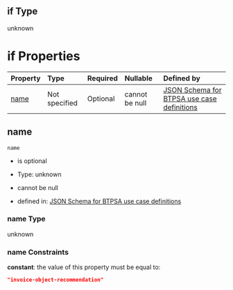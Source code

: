 ## if Type

unknown

# if Properties

| Property      | Type          | Required | Nullable       | Defined by                                                                                                                                                                                                        |
| :------------ | :------------ | :------- | :------------- | :---------------------------------------------------------------------------------------------------------------------------------------------------------------------------------------------------------------- |
| [name](#name) | Not specified | Optional | cannot be null | [JSON Schema for BTPSA use case definitions](btpsa-usecase-properties-services-items-allof-1-then-allof-51-if-properties-name.md "undefined#/properties/services/items/allOf/1/then/allOf/51/if/properties/name") |

## name



`name`

*   is optional

*   Type: unknown

*   cannot be null

*   defined in: [JSON Schema for BTPSA use case definitions](btpsa-usecase-properties-services-items-allof-1-then-allof-51-if-properties-name.md "undefined#/properties/services/items/allOf/1/then/allOf/51/if/properties/name")

### name Type

unknown

### name Constraints

**constant**: the value of this property must be equal to:

```json
"invoice-object-recommendation"
```
